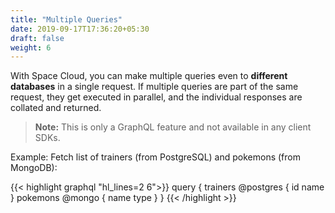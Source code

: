 ```yaml
---
title: "Multiple Queries"
date: 2019-09-17T17:36:20+05:30
draft: false
weight: 6
---
```



With Space Cloud, you can make multiple queries even to **different databases** in a single request. If multiple queries are part of the same request, they get executed in parallel, and the individual responses are collated and returned. 

> **Note:** This is only a GraphQL feature and not available in any client SDKs.

Example: Fetch list of trainers (from PostgreSQL) and pokemons (from MongoDB):

{{< highlight graphql "hl_lines=2 6">}}
query {
  trainers @postgres {
    id
    name
  }
  pokemons @mongo {
    name
    type
  }
}
{{< /highlight >}}